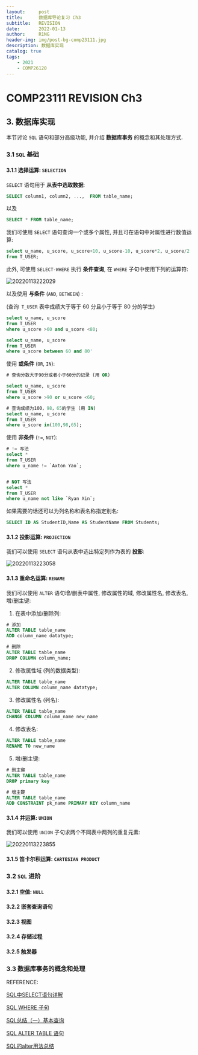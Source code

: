 ```yaml
---
layout:     post
title:      数据库导论复习 Ch3
subtitle:   REVISION
date:       2022-01-13
author:     R1NG
header-img: img/post-bg-comp23111.jpg
description: 数据库实现
catalog: true
tags:
    - 2021
    - COMP26120
---
```



# COMP23111 REVISION Ch3

## 3. 数据库实现

本节讨论 `SQL` 语句和部分高级功能, 并介绍 **数据库事务** 的概念和其处理方式.

### 3.1 `SQL` 基础

#### 3.1.1 选择运算: `SELECTION`

`SELECT` 语句用于 **从表中选取数据**:

~~~sql
SELECT column1, column2, ...,  FROM table_name; 
~~~

以及

~~~sql
SELECT * FROM table_name;
~~~

我们可使用 `SELECT` 语句查询一个或多个属性, 并且可在语句中对属性进行数值运算:

~~~sql
select u_name, u_score, u_score+10, u_score-10, u_score*2, u_score/2 
from T_USER;
~~~

此外, 可使用 `SELECT-WHERE` 执行 **条件查询**, 在 `WHERE` 子句中使用下列的运算符:

![20220113222029](https://cdn.jsdelivr.net/gh/KirisameR/KirisameR.github.io/img/blogpost_images/20220113222029.png)

以及使用 **与条件** (`AND`, `BETWEEN`) :

(查询` T_USER` 表中成绩大于等于 $60$ 分且小于等于 $80$ 分的学生)

~~~sql
select u_name, u_score
from T_USER 
where u_score >60 and u_score <80;

select u_name, u_score
from T_USER 
where u_score between 60 and 80' 
~~~

使用 **或条件** (`OR`, `IN`):

~~~sql
# 查询分数大于90分或者小于60分的记录 (用 OR)

select u_name, u_score
from T_USER 
where u_score >90 or u_score <60;

# 查询成绩为100，98，65的学生 (用 IN)
select u_name, u_score
from T_USER 
where u_score in(100,98,65);
~~~

使用 **非条件** (`!=`, `NOT`):
~~~sql
# != 写法
select *
from T_USER 
where u_name != `Axton Yao`;


# NOT 写法
select *
from T_USER 
where u_name not like `Ryan Xin`;
~~~

如果需要的话还可以为列名称和表名称指定别名:

~~~sql
SELECT ID AS StudentID,Name AS StudentName FROM Students;
~~~

#### 3.1.2 投影运算: `PROJECTION`

我们可以使用 `SELECT` 语句从表中选出特定列作为表的 **投影**:

![20220113223058](https://cdn.jsdelivr.net/gh/KirisameR/KirisameR.github.io/img/blogpost_images/20220113223058.png)

#### 3.1.3 重命名运算: `RENAME`

我们可以使用 `ALTER` 语句增/删表中属性, 修改属性的域, 修改属性名, 修改表名, 增/删主键:

1. 在表中添加/删除列:

~~~sql
# 添加
ALTER TABLE table_name 
ADD column_name datatype;

# 删除
ALTER TABLE table_name 
DROP COLUMN column_name;
~~~

2. 修改属性域 (列的数据类型):

~~~sql
ALTER TABLE table_name
ALTER COLUMN column_name datatype;
~~~

3. 修改属性名 (列名):

~~~sql
ALTER TABLE table_name
CHANGE COLUMN columm_name new_name
~~~

4. 修改表名:

~~~sql
ALTER TABLE table_name
RENAME TO new_name
~~~

5. 增/删主键:

~~~sql
# 删主键
ALTER TABLE table_name
DROP primary key

# 增主键
ALTER TABLE table_name
ADD CONSTRAINT pk_name PRIMARY KEY column_name
~~~

#### 3.1.4 并运算: `UNION`

我们可以使用 `UNION` 子句求两个不同表中两列的重复元素:

![20220113223855](https://cdn.jsdelivr.net/gh/KirisameR/KirisameR.github.io/img/blogpost_images/20220113223855.png)

#### 3.1.5 笛卡尔积运算: `CARTESIAN PRODUCT`



### 3.2 `SQL` 进阶

#### 3.2.1 空值: `NULL`

#### 3.2.2 嵌套查询语句

#### 3.2.3 视图

#### 3.2.4 存储过程

#### 3.2.5 触发器


### 3.3 数据库事务的概念和处理




REFERENCE:

[SQL中SELECT语句详解](https://blog.csdn.net/u013634252/article/details/80569386)

[SQL WHERE 子句](https://www.w3school.com.cn/sql/sql_where.asp)

[SQL总结（一）基本查询](https://www.cnblogs.com/yank/p/3672478.html)

[SQL ALTER TABLE 语句](https://www.w3school.com.cn/sql/sql_alter.asp)

[SQL的alter用法总结](https://blog.csdn.net/qq_41820897/article/details/100179834)